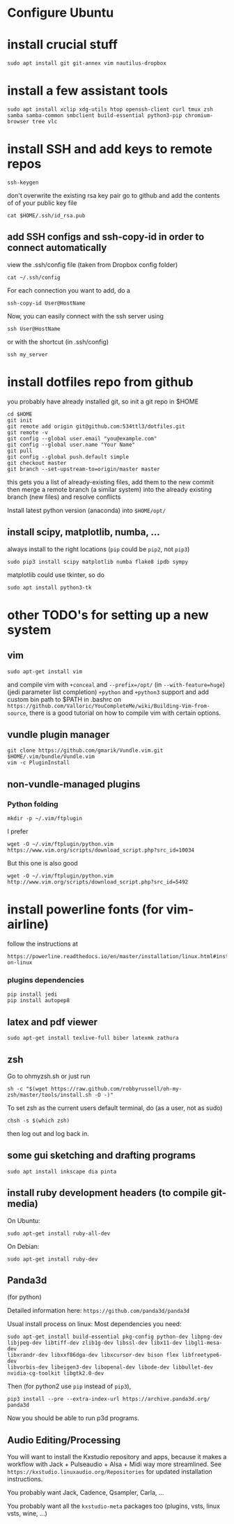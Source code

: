 # Configure Ubuntu

# install crucial stuff
```
sudo apt install git git-annex vim nautilus-dropbox
```

# install a few assistant tools
```
sudo apt install xclip xdg-utils htop openssh-client curl tmux zsh samba samba-common smbclient build-essential python3-pip chromium-browser tree vlc

```
# install SSH and add keys to remote repos
```
ssh-keygen
```
don't overwrite the existing rsa key pair
go to github and add the contents of of your public key file
```
cat $HOME/.ssh/id_rsa.pub
```

## add SSH configs and ssh-copy-id in order to connect automatically
view the .ssh/config file (taken from Dropbox config folder)
```
cat ~/.ssh/config
```
For each connection you want to add, do a
```
ssh-copy-id User@HostName
```
Now, you can easily connect with the ssh server using 
```
ssh User@HostName
```
or with the shortcut (in .ssh/config)
```
ssh my_server
```

# install dotfiles repo from github
you probably have already installed git, so init a git repo in $HOME
```
cd $HOME
git init
git remote add origin git@github.com:534ttl3/dotfiles.git
git remote -v
git config --global user.email "you@example.com"
git config --global user.name "Your Name"
git pull
git config --global push.default simple
git checkout master
git branch --set-upstream-to=origin/master master
```

this gets you a list of already-existing files, add them to the new commit 
then merge a remote branch (a similar system) into 
the already existing branch (new files) and resolve conflicts

 
Install latest python version (anaconda) into `$HOME/opt/`

## install scipy, matplotlib, numba, ...
always install to the right locations (`pip` could be `pip2`, not `pip3`)
```
sudo pip3 install scipy matplotlib numba flake8 ipdb sympy
```
matplotlib could use tkinter, so do
```
sudo apt install python3-tk
```

# other TODO's for setting up a new system

## vim 
```
sudo apt-get install vim
```
and compile vim with `+conceal` and `--prefix=/opt/` (in `--with-feature=huge`) (jedi parameter list completion) `+python` and `+python3` 
support and add custom bin path to $PATH in .bashrc
on `https://github.com/Valloric/YouCompleteMe/wiki/Building-Vim-from-source`,
there is a good tutorial on how to compile vim with certain options.

## vundle plugin manager
```
git clone https://github.com/gmarik/Vundle.vim.git $HOME/.vim/bundle/Vundle.vim
vim -c PluginInstall
```

## non-vundle-managed plugins
### Python folding
```
mkdir -p ~/.vim/ftplugin
```
I prefer
```
wget -O ~/.vim/ftplugin/python.vim https://www.vim.org/scripts/download_script.php?src_id=10034
``` 
But this one is also good
```
wget -O ~/.vim/ftplugin/python.vim http://www.vim.org/scripts/download_script.php?src_id=5492
```

# install powerline fonts (for vim-airline)
follow the instructions at 
```
https://powerline.readthedocs.io/en/master/installation/linux.html#installation-on-linux
```

### plugins dependencies
```
pip install jedi
pip install autopep8
```

## latex and pdf viewer
```
sudo apt-get install texlive-full biber latexmk zathura
```

## zsh
Go to ohmyzsh.sh or just run
```
sh -c "$(wget https://raw.github.com/robbyrussell/oh-my-zsh/master/tools/install.sh -O -)"
```

To set zsh as the current users default terminal, do (as a user, not as sudo)
```
chsh -s $(which zsh)
```
then log out and log back in.

## some gui sketching and drafting programs
```
sudo apt install inkscape dia pinta
```

## install ruby development headers (to compile git-media)
On Ubuntu:
```
sudo apt-get install ruby-all-dev
```
On Debian:
```
sudo apt-get install ruby-dev
```


## Panda3d
(for python) 

Detailed information here: ``https://github.com/panda3d/panda3d``

Usual install process on linux:
Most dependencies you need: 
```
sudo apt-get install build-essential pkg-config python-dev libpng-dev
libjpeg-dev libtiff-dev zlib1g-dev libssl-dev libx11-dev libgl1-mesa-dev
libxrandr-dev libxxf86dga-dev libxcursor-dev bison flex libfreetype6-dev
libvorbis-dev libeigen3-dev libopenal-dev libode-dev libbullet-dev
nvidia-cg-toolkit libgtk2.0-dev
```
Then (for python2 use ``pip`` instead of ``pip3``), 
```
pip3 install --pre --extra-index-url https://archive.panda3d.org/ panda3d
```
Now you should be able to run p3d programs. 


## Audio Editing/Processing

You will want to install the Kxstudio repository and apps, because it makes
a workflow with Jack + Pulseaudio + Alsa + Midi way more streamlined.
See ``https://kxstudio.linuxaudio.org/Repositories`` for updated installation
instructions. 

You probably want Jack, Cadence, Qsampler, Carla, ...

You probably want all the ``kxstudio-meta`` packages too (plugins, vsts, linux
vsts, wine, ...)
